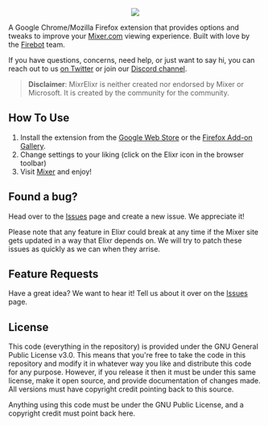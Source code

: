 <p align="center">
  <img src="https://i.imgur.com/vJVeWKj.png">
</p>

A Google Chrome/Mozilla Firefox extension that provides options and tweaks to improve your [Mixer.com](http://mixer.com) viewing experience. Built with love by the [Firebot](https://github.com/Firebottle/Firebot) team.

If you have questions, concerns, need help, or just want to say hi, you can reach out to us [on Twitter](http://twitter.com/mixrelixr) or join our [Discord channel](https://discord.gg/tTmMbrG).

>**Disclaimer**: MixrElixr is neither created nor endorsed by Mixer or Microsoft. It is created by the community for the community.

## How To Use
1) Install the extension from the [Google Web Store](https://chrome.google.com/webstore/detail/mixrelixr/mmfbdcekojokeeonagpnlpoklelkcjon) or the [Firefox Add-on Gallery](https://mzl.la/2iFimJC).
2) Change settings to your liking (click on the Elixr icon in the browser toolbar)
3) Visit  [Mixer](http://mixer.com) and enjoy!

## Found a bug? 
Head over to the [Issues](https://github.com/ebiggz/MixrElixr/issues) page and create a new issue. We appreciate it!

Please note that any feature in Elixr could break at any time if the Mixer site gets updated in a way that Elixr depends on. We will try to patch these issues as quickly as we can when they arrise. 

## Feature Requests
Have a great idea? We want to hear it! Tell us about it over on the [Issues](https://github.com/ebiggz/MixrElixr/issues) page.

## License
This code (everything in the repository) is provided under the GNU General Public License v3.0. This means that you're free to take the code in this repository and modify it in whatever way you like and distribute this code for any purpose. However, if you release it then it must be under this same license, make it open source, and provide documentation of changes made. All versions must have copyright credit pointing back to this source.

Anything using this code must be under the GNU Public License, and a copyright credit must point back here.
